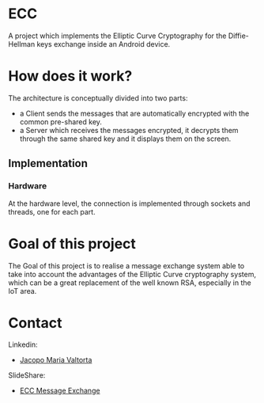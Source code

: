 # ECC

A project which implements the Elliptic Curve Cryptography for the Diffie-Hellman keys exchange inside an Android device.

# How does it work?
The architecture is conceptually divided into two parts:
* a Client sends the messages that are automatically encrypted with the common pre-shared key.
* a Server which receives the messages encrypted, it decrypts them through the same shared key and it displays them on the screen.

## Implementation
### Hardware
At the hardware level, the connection is implemented through sockets and threads, one for each part.

# Goal of this project
The Goal of this project is to realise a message exchange system able to take into account the advantages of the Elliptic Curve cryptography system, which can be a great replacement of the well known RSA, especially in the IoT area.

# Contact
Linkedin:
 * [Jacopo Maria Valtorta](https://www.linkedin.com/in/jacopo-maria-valtorta)

SlideShare: 
  * [ECC Message Exchange](https://www.slideshare.net/JacopoMariaValtorta/elliptic-curve-cryptography-message-exchange)
